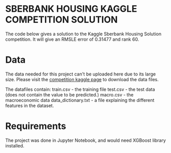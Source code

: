 # SBERBANK HOUSING KAGGLE COMPETITION SOLUTION

The code below gives a solution to the Kaggle Sberbank Housing Solution competition. It will give an RMSLE error of 0.31477 and rank 60.

# Data

The data needed for this project can't be uploaded here due to its large size.
Please visit the [competition kaggle page](https://www.kaggle.com/c/sberbank-russian-housing-market/data) to download the data files.

The datafiles contain:
train.csv - the training file
test.csv - the test data (does not contain the value to be predicted.)
macro.csv - the macroeconomic data
data_dictionary.txt - a file explaining the different features in the dataset.

# Requirements

The project was done in Jupyter Notebook, and would need XGBoost library installed.
